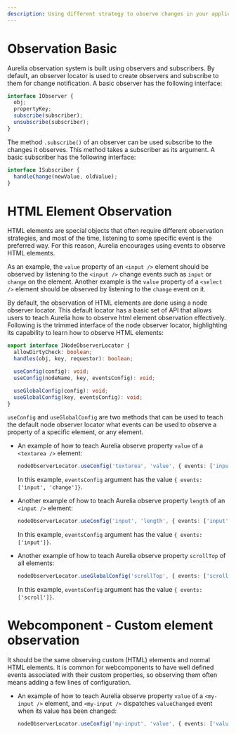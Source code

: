 ```yaml
---
description: Using different strategy to observe changes in your applications.
---
```


# Observation Basic 

Aurelia observation system is built using observers and subscribers. By default, an observer locator is used to create observers and subscribe to them for change notification. A basic observer has the following interface:

```ts
interface IObserver {
  obj;
  propertyKey;
  subscribe(subscriber);
  unsubscribe(subscriber);
}
```

The method `.subscribe()` of an observer can be used subscribe to the changes it observes. This method takes a subscriber as its argument. A basic subscriber has the following interface:

```ts
interface ISubscriber {
  handleChange(newValue, oldValue);
}
```

# HTML Element Observation

HTML elements are special objects that often require different observation strategies, and most of the time, listening to some specific event is the preferred way. For this reason, Aurelia encourages using events to observe HTML elements.

As an example, the `value` property of an `<input />` element should be observed by listening to the `<input />` change events such as `input` or `change` on the element. Another example is the `value` property of a `<select />` element should be observed by listening to the `change` event on it.

By default, the observation of HTML elements are done using a node observer locator. This default locator has a basic set of API that allows users to teach Aurelia how to observe html element observation effectively. Following is the trimmed interface of the node observer locator, highlighting its capability to learn how to observe HTML elements:

```ts
export interface INodeObserverLocator {
  allowDirtyCheck: boolean;
  handles(obj, key, requestor): boolean;

  useConfig(config): void;
  useConfig(nodeName, key, eventsConfig): void;

  useGlobalConfig(config): void;
  useGlobalConfig(key, eventsConfig): void;
}
```

`useConfig` and `useGlobalConfig` are two methods that can be used to teach the default node observer locator what events can be used to observe a property of a specific element, or any element.

- An example of how to teach Aurelia observe property `value` of a `<textarea />` element:
  ```ts
  nodeObserverLocator.useConfig('textarea', 'value', { events: ['input', 'change'] });
  ```
  In this example, `eventsConfig` argument has the value `{ events: ['input', 'change']}`.

- Another example of how to teach Aurelia observe property `length` of an `<input />` element:
  ```ts
  nodeObserverLocator.useConfig('input', 'length', { events: ['input'] });
  ```
  In this example, `eventsConfig` argument has the value `{ events: ['input']}`.

- Another example of how to teach Aurelia observe property `scrollTop` of all elements:
  ```ts
  nodeObserverLocator.useGlobalConfig('scrollTop', { events: ['scroll'] });
  ```
  In this example, `eventsConfig` argument has the value `{ events: ['scroll']}`.

# Webcomponent - Custom element observation

It should be the same observing custom (HTML) elements and normal HTML elements. It is common for webcomponents to have well defined events associated with their custom properties, so observing them often means adding a few lines of configuration.

- An example of how to teach Aurelia observe property `value` of a `<my-input />` element, and `<my-input />` dispatches `valueChanged` event when its value has been changed:

  ```ts
  nodeObserverLocator.useConfig('my-input', 'value', { events: ['valueChanged'] });
  ```
